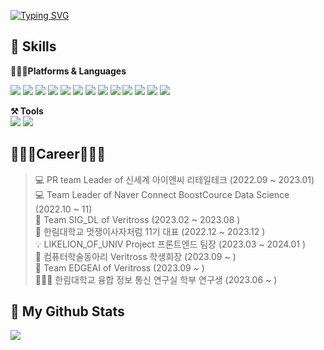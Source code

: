 [![Typing SVG](https://readme-typing-svg.herokuapp.com?size=30&duration=4500&color=B4ADD6&width=600&lines=_Welcome_Hwa_Yeong_+)](https://git.io/typing-svg)


## 💪 Skills
 <b>👩🏻‍💻Platforms & Languages</b>
<p>
          <img src="https://img.shields.io/badge/Java-007396.svg?&style=flat-square&logo=Java&logoColor=white"/>
          <img src="https://img.shields.io/badge/JavaScript-F7DF1E.svg?&style=flat-square&logo=JavaScript&logoColor=white"/>
          <img src="https://img.shields.io/badge/HTML5-E34F26.svg?&style=flat-square&logo=HTML5&logoColor=white"/>
          <img src="https://img.shields.io/badge/jquery-0769AD.svg?&style=flat-square&logo=jquery&logoColor=white" />
          <img src="https://img.shields.io/badge/React-61DAFB.svg?&style=flat-square&logo=React&logoColor=white" />
          <img src="https://img.shields.io/badge/Sass-CC6699.svg?&style=flat-square&logo=Sass&logoColor=white" />
          <img src="https://img.shields.io/badge/Typescript-3178C6.svg?&style=flat-square&logo=Typescript&logoColor=white" />
          <img src="https://img.shields.io/badge/CSS3-1572B6.svg?&style=flat-square&logo=CSS3&logoColor=white"/>
          <img src="https://img.shields.io/badge/OpenCV-5C3EE8.svg?&style=flat-square&logo=OpenCV&logoColor=white"/>
          <img src="https://img.shields.io/badge/C-A8B9CC.svg?&style=flat-square&logo=C&logoColor=white"/>
          <img src="https://img.shields.io/badge/Python-3776AB.svg?&style=flat-square&logo=Python&logoColor=white" />
          <img src="https://img.shields.io/badge/pandas-150458.svg?&style=flat-square&logo=Pandas&logoColor=white" />
          <img src="https://img.shields.io/badge/tensorflow-FF6F00.svg?&style=flat-square&logo=tensorflow&logoColor=white" />
         
          

</p>
<p>
          <b>⚒️ Tools</b> <br>
          <img src="https://img.shields.io/badge/GitHub-181717.svg?&style=flat-square&logo=GitHub&logoColor=white"/>
          <img src="https://img.shields.io/badge/Figma-F24E1E.svg?&style=flat-square&logo=Figma&logoColor=white"/>
</p>

## 👩🏻‍💻Career👩🏻‍💻

> 💻 PR team Leader of 신세계 아이앤씨 리테일테크 (2022.09 ~ 2023.01) <br>
> 💻 Team Leader of Naver Connect BoostCource Data Science (2022.10 ~ 11)<br>
> 🦅 Team SIG_DL of Veritross (2023.02 ~ 2023.08 ) <br>
> 🦁 한림대학교 멋쟁이사자처럼 11기 대표 (2022.12 ~ 2023.12 ) <br>
> 💡 LIKELION_OF_UNIV Project 프론트엔드 팀장 (2023.03 ~ 2024.01 )<br>
> 🦅 컴퓨터학술동아리 Veritross 학생회장 (2023.09 ~  ) <br>
> 🦅 Team EDGEAI of Veritross (2023.09 ~  ) <br>
> 👩🏻‍🔬 한림대학교 융합 정보 통신 연구실 학부 연구생  (2023.06 ~ )<br>
    
## 🌈 My Github Stats

<img src="https://github-readme-stats.vercel.app/api?username=sanchaehwa&show_icons=true" />


